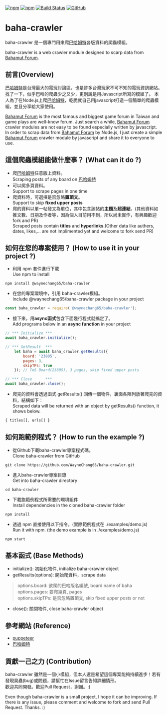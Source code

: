 [![npm](https://img.shields.io/npm/v/@waynechang65/baha-crawler.svg)](https://www.npmjs.com/package/@waynechang65/baha-crawler)
[![npm](https://img.shields.io/npm/dm/@waynechang65/baha-crawler.svg)](https://www.npmjs.com/package/@waynechang65/baha-crawler)
[![Build Status](https://travis-ci.org/WayneChang65/baha-crawler.svg?branch=master)](https://travis-ci.org/WayneChang65/baha-crawler)
[![GitHub](https://img.shields.io/github/license/waynechang65/baha-crawler.svg)](https://github.com/WayneChang65/baha-crawler/)

# baha-crawler

baha-crawler 是一個專門用來爬[巴哈姆特](https://www.gamer.com.tw/)各版資料的爬蟲模組。  
  
baha-crawler is a web crawler module designed to scarp data from [Bahamut Forum](https://www.gamer.com.tw/).

## 前言(Overview)

[巴哈姆特](https://www.gamer.com.tw/)是台灣最大的電玩討論區，也是許多台灣玩家不可不知的電玩資訊網站。
找了一下，似乎巴哈的爬蟲少之又少，更別說是用Javascript所寫的模組了。
本人為了在Node.js上爬[巴哈姆特](https://www.gamer.com.tw/)，乾脆就自己用javascript打造一個簡單的爬蟲模組，並且分享給大家使用。  
  
[Bahamut Forum](https://www.gamer.com.tw/) is the most famous and biggest game forum in Taiwan and game plays are well-know forum.
Just search a while, [Bahamut Forum](https://www.gamer.com.tw/) crawler modules are not easy to be found especially written by javascript.  
In order to scrap data from [Bahamut Forum](https://www.gamer.com.tw/) by Node.js, 
I just create a simple [Bahamut Forum](https://www.gamer.com.tw/) crawler module by javascript and share it to everyone to use.

## 這個爬蟲模組能做什麼事？ (What can it do ?)

* 爬[巴哈姆特](https://www.gamer.com.tw/)任意版上資料。  
Scraping posts of any board on [巴哈姆特](https://www.gamer.com.tw/)  
* 可以爬多頁資料。  
Support to scrape pages in one time  
* 爬資料時，可選擇是否忽略**置頂文**。  
Support to skip **fixed upper posts**  
* 爬的資料以單一帖發文為單位，其中包含該帖的**主題**及**超連結**。(其他資料如推文數、日期及作者等，因為個人目前用不到，所以尚未實作，有興趣歡迎fork and PR)  
Scraped posts contain **titles** and **hyperlinks**.(Other data like authers, dates, likes,... are not implimented yet and welcome to fork send PR)

## 如何在您的專案使用？ (How to use it in your project ?)

* 利用 npm 套件進行下載  
Use npm to install  

```
npm install @waynechang65/baha-crawler
```

* 在您的專案環境中，引用 baha-crawler模組。  
Include @waynechang65/baha-crawler package in your project

```javascript
const baha_crawler = require('@waynechang65/baha-crawler');
```

* 接下來，用**async函式**包含下面幾行程式就搞定了。  
Add programs below in an **async function** in your project  

```javascript
// *** Initialize ***  
await baha_crawler.initialize();

// *** GetResult  ***
    let baha = await baha_crawler.getResults({
        board: '23805',
        pages: 3,
        skipTPs: true
    }); // ToS Board(23805), 3 pages, skip fixed upper posts

// *** Close      ***
await baha_crawler.close();
```

* 爬完的資料會透過函式 getResults() 回傳一個物件，裏面各陣列放著爬完的資料，結構如下：  
Scraped data will be returned with an object by getResults() function, it shows below.

```javascript
{ titles[], urls[] }
```

## 如何跑範例程式？ (How to run the example ?)

* 從Github下載baha-crawler專案程式碼。  
Clone baha-crawler from GitHub

```
git clone https://github.com/WayneChang65/baha-crawler.git
```

* 進入baha-crawler專案目錄  
Get into baha-crawler directory

```
cd baha-crawler
```

* 下載跑範例程式所需要的環境組件  
Install dependencies in the cloned baha-crawler folder

```
npm install
```

* 透過 npm 直接使用以下指令。(實際範例程式在 ./examples/demo.js)  
Run it with npm. (the demo example is in ./examples/demo.js)

```
npm start
```

## 基本函式 (Base Methods)

* initialize(): 初始化物件, initialize baha-crawler object
* getResults(options): 開始爬資料，scrape data

> options.board: 欲爬的巴哈版名編號, board name of baha  
> options.pages: 要爬幾頁, pages  
> options.skipTPs: 是否忽略置頂文, skip fixed upper posts or not  

* close(): 關閉物件, close baha-crawler object

## 參考網站 (Reference)

* [puppeteer](https://github.com/GoogleChrome/puppeteer)
* [巴哈姆特](https://www.gamer.com.tw/)

## 貢獻一己之力 (Contribution)

baha-crawler 雖然是一個小模組，但本人還是希望這個專案能夠持續進步！若有發現臭蟲(bug)或問題，請幫忙在Issue留言告知詳細情形。  
歡迎共同開發。歡迎Pull Request，謝謝。:)

Even though baha-crawler is a small project, I hope it can be improving. If there is any issue, please comment and welcome to fork and send Pull Request. Thanks. :)
